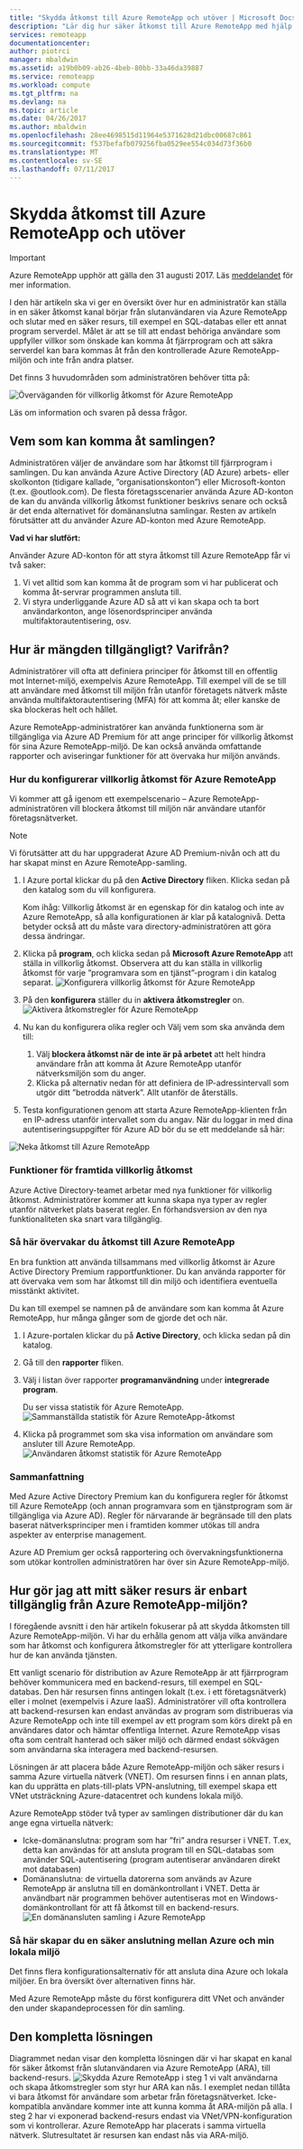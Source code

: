 ```yaml
---
title: "Skydda åtkomst till Azure RemoteApp och utöver | Microsoft Docs"
description: "Lär dig hur säker åtkomst till Azure RemoteApp med hjälp av villkorlig åtkomst i Azure Active Directory"
services: remoteapp
documentationcenter: 
author: piotrci
manager: mbaldwin
ms.assetid: a19b0b09-ab26-4beb-80bb-33a46da39887
ms.service: remoteapp
ms.workload: compute
ms.tgt_pltfrm: na
ms.devlang: na
ms.topic: article
ms.date: 04/26/2017
ms.author: mbaldwin
ms.openlocfilehash: 28ee4698515d11964e5371628d21dbc00687c861
ms.sourcegitcommit: f537befafb079256fba0529ee554c034d73f36b0
ms.translationtype: MT
ms.contentlocale: sv-SE
ms.lasthandoff: 07/11/2017
---
```

# <a name="securing-access-to-azure-remoteapp-and-beyond"></a>Skydda åtkomst till Azure RemoteApp och utöver
> [!IMPORTANT]
> Azure RemoteApp upphör att gälla den 31 augusti 2017. Läs [meddelandet](https://go.microsoft.com/fwlink/?linkid=821148) för mer information.
> 
> 

I den här artikeln ska vi ger en översikt över hur en administratör kan ställa in en säker åtkomst kanal börjar från slutanvändaren via Azure RemoteApp och slutar med en säker resurs, till exempel en SQL-databas eller ett annat program serverdel. Målet är att se till att endast behöriga användare som uppfyller villkor som önskade kan komma åt fjärrprogram och att säkra serverdel kan bara kommas åt från den kontrollerade Azure RemoteApp-miljön och inte från andra platser.

Det finns 3 huvudområden som administratören behöver titta på:

![Överväganden för villkorlig åtkomst för Azure RemoteApp](./media/remoteapp-secureaccess/ra-conditionalenvironment.png)

Läs om information och svaren på dessa frågor.

## <a name="who-can-access-the-collection"></a>Vem som kan komma åt samlingen?
Administratören väljer de användare som har åtkomst till fjärrprogram i samlingen. Du kan använda Azure Active Directory (AD Azure) arbets- eller skolkonton (tidigare kallade, ”organisationskonton”) eller Microsoft-konton (t.ex. @outlook.com). De flesta företagsscenarier använda Azure AD-konton de kan du använda villkorlig åtkomst funktioner beskrivs senare och också är det enda alternativet för domänanslutna samlingar. Resten av artikeln förutsätter att du använder Azure AD-konton med Azure RemoteApp.

**Vad vi har slutfört:**

Använder Azure AD-konton för att styra åtkomst till Azure RemoteApp får vi två saker:

1. Vi vet alltid som kan komma åt de program som vi har publicerat och komma åt-servrar programmen ansluta till.
2. Vi styra underliggande Azure AD så att vi kan skapa och ta bort användarkonton, ange lösenordsprinciper använda multifaktorautentisering, osv. 

## <a name="how-is-the-collection-accessed-from-where"></a>Hur är mängden tillgängligt? Varifrån?
Administratörer vill ofta att definiera principer för åtkomst till en offentlig mot Internet-miljö, exempelvis Azure RemoteApp. Till exempel vill de se till att användare med åtkomst till miljön från utanför företagets nätverk måste använda multifaktorautentisering (MFA) för att komma åt; eller kanske de ska blockeras helt och hållet.

Azure RemoteApp-administratörer kan använda funktionerna som är tillgängliga via Azure AD Premium för att ange principer för villkorlig åtkomst för sina Azure RemoteApp-miljö. De kan också använda omfattande rapporter och aviseringar funktioner för att övervaka hur miljön används.

### <a name="how-to-set-up-conditional-access-for-azure-remoteapp"></a>Hur du konfigurerar villkorlig åtkomst för Azure RemoteApp
Vi kommer att gå igenom ett exempelscenario – Azure RemoteApp-administratören vill blockera åtkomst till miljön när användare utanför företagsnätverket.

> [!NOTE]
> Vi förutsätter att du har uppgraderat Azure AD Premium-nivån och att du har skapat minst en Azure RemoteApp-samling.
> 
> 

1. I Azure portal klickar du på den **Active Directory** fliken. Klicka sedan på den katalog som du vill konfigurera.
   
   Kom ihåg: Villkorlig åtkomst är en egenskap för din katalog och inte av Azure RemoteApp, så alla konfigurationen är klar på katalognivå. Detta betyder också att du måste vara directory-administratören att göra dessa ändringar.
2. Klicka på **program**, och klicka sedan på **Microsoft Azure RemoteApp** att ställa in villkorlig åtkomst. Observera att du kan ställa in villkorlig åtkomst för varje ”programvara som en tjänst”-program i din katalog separat.
   ![Konfigurera villkorlig åtkomst för Azure RemoteApp](./media/remoteapp-secureaccess/ra-conditionalaccessscreen.png)
3. På den **konfigurera** ställer du in **aktivera åtkomstregler** on.
   ![Aktivera åtkomstregler för Azure RemoteApp](./media/remoteapp-secureaccess/ra-enableaccessrules.png)
4. Nu kan du konfigurera olika regler och Välj vem som ska använda dem till:
   
   1. Välj **blockera åtkomst när de inte är på arbetet** att helt hindra användare från att komma åt Azure RemoteApp utanför nätverksmiljön som du anger.
   2. Klicka på alternativ nedan för att definiera de IP-adressintervall som utgör ditt ”betrodda nätverk”. Allt utanför de återställs.
5. Testa konfigurationen genom att starta Azure RemoteApp-klienten från en IP-adress utanför intervallet som du angav. När du loggar in med dina autentiseringsuppgifter för Azure AD bör du se ett meddelande så här:

![Neka åtkomst till Azure RemoteApp](./media/remoteapp-secureaccess/ra-accessdenied.png)

### <a name="future-conditional-access-features"></a>Funktioner för framtida villkorlig åtkomst
Azure Active Directory-teamet arbetar med nya funktioner för villkorlig åtkomst. Administratörer kommer att kunna skapa nya typer av regler utanför nätverket plats baserat regler. En förhandsversion av den nya funktionaliteten ska snart vara tillgänglig.

### <a name="how-to-monitor-access-to-azure-remoteapp"></a>Så här övervakar du åtkomst till Azure RemoteApp
En bra funktion att använda tillsammans med villkorlig åtkomst är Azure Active Directory Premium rapportfunktioner. Du kan använda rapporter för att övervaka vem som har åtkomst till din miljö och identifiera eventuella misstänkt aktivitet.

Du kan till exempel se namnen på de användare som kan komma åt Azure RemoteApp, hur många gånger som de gjorde det och när.

1. I Azure-portalen klickar du på **Active Directory**, och klicka sedan på din katalog.
2. Gå till den **rapporter** fliken.
3. Välj i listan över rapporter **programanvändning** under **integrerade program**.
   
   Du ser vissa statistik för Azure RemoteApp. 
   ![Sammanställda statistik för Azure RemoteApp-åtkomst](./media/remoteapp-secureaccess/ra-accessstats.png)
4. Klicka på programmet som ska visa information om användare som ansluter till Azure RemoteApp.
   ![Användaren åtkomst statistik för Azure RemoteApp](./media/remoteapp-secureaccess/ra-userstats.png)

### <a name="summary"></a>Sammanfattning
Med Azure Active Directory Premium kan du konfigurera regler för åtkomst till Azure RemoteApp (och annan programvara som en tjänstprogram som är tillgängliga via Azure AD). Regler för närvarande är begränsade till den plats baserat nätverksprinciper men i framtiden kommer utökas till andra aspekter av enterprise management.

Azure AD Premium ger också rapportering och övervakningsfunktionerna som utökar kontrollen administratören har över sin Azure RemoteApp-miljö.

## <a name="how-do-i-make-sure-my-secure-resource-is-accessible-only-from-my-azure-remoteapp-environment"></a>Hur gör jag att mitt säker resurs är enbart tillgänglig från Azure RemoteApp-miljön?
I föregående avsnitt i den här artikeln fokuserar på att skydda åtkomsten till Azure RemoteApp-miljön. Vi har du erhålla genom att välja vilka användare som har åtkomst och konfigurera åtkomstregler för att ytterligare kontrollera hur de kan använda tjänsten.

Ett vanligt scenario för distribution av Azure RemoteApp är att fjärrprogram behöver kommunicera med en backend-resurs, till exempel en SQL-databas. Den här resursen finns antingen lokalt (t.ex. i ett företagsnätverk) eller i molnet (exempelvis i Azure IaaS). Administratörer vill ofta kontrollera att backend-resursen kan endast användas av program som distribueras via Azure RemoteApp och inte till exempel av ett program som körs direkt på en användares dator och hämtar offentliga Internet. Azure RemoteApp visas ofta som centralt hanterad och säker miljö och därmed endast sökvägen som användarna ska interagera med backend-resursen.

Lösningen är att placera både Azure RemoteApp-miljön och säker resurs i samma Azure virtuella nätverk (VNET). Om resursen finns i en annan plats, kan du upprätta en plats-till-plats VPN-anslutning, till exempel skapa ett VNet utsträckning Azure-datacentret och kundens lokala miljö.

Azure RemoteApp stöder två typer av samlingen distributioner där du kan ange egna virtuella nätverk:

* Icke-domänanslutna: program som har ”fri” andra resurser i VNET. T.ex, detta kan användas för att ansluta program till en SQL-databas som använder SQL-autentisering (program autentiserar användaren direkt mot databasen)
* Domänanslutna: de virtuella datorerna som används av Azure RemoteApp är anslutna till en domänkontrollant i VNET. Detta är användbart när programmen behöver autentiseras mot en Windows-domänkontrollant för att få åtkomst till en backend-resurs.
  ![En domänansluten samling i Azure RemoteApp](./media/remoteapp-secureaccess/ra-domainjoined.png)

### <a name="how-to-create-a-secure-connection-between-azure-and-my-on-premises-environment"></a>Så här skapar du en säker anslutning mellan Azure och min lokala miljö
Det finns flera konfigurationsalternativ för att ansluta dina Azure och lokala miljöer. En bra översikt över alternativen finns här.

Med Azure RemoteApp måste du först konfigurera ditt VNet och använder den under skapandeprocessen för din samling. 

## <a name="the-complete-solution"></a>Den kompletta lösningen
Diagrammet nedan visar den kompletta lösningen där vi har skapat en kanal för säker åtkomst från slutanvändaren via Azure RemoteApp (ARA), till backend-resurs.
![Skydda Azure RemoteApp](./media/remoteapp-secureaccess/ra-secureoverview.png) i steg 1 vi valt användarna och skapa åtkomstregler som styr hur ARA kan nås. I exemplet nedan tillåta vi bara åtkomst för användare som arbetar från företagsnätverket. Icke-kompatibla användare kommer inte att kunna komma åt ARA-miljön på alla.
I steg 2 har vi exponerad backend-resurs endast via VNet/VPN-konfiguration som vi kontrollerar. Azure RemoteApp har placerats i samma virtuella nätverk. Slutresultatet är resursen kan endast nås via ARA-miljö.

